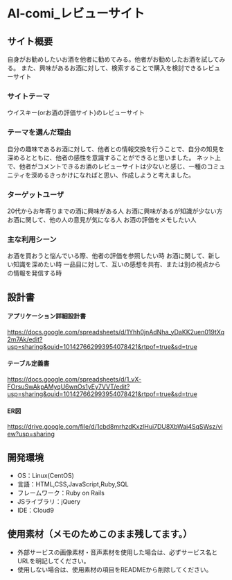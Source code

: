 # Al-comi_レビューサイト

## サイト概要
自身がお勧めしたいお酒を他者に勧めてみる。他者がお勧めしたお酒を試してみる。
また、興味があるお酒に対して、検索することで購入を検討できるレビューサイト

### サイトテーマ
ウイスキー(orお酒の評価サイト)のレビューサイト

### テーマを選んだ理由
自分の趣味であるお酒に対して、他者との情報交換を行うことで、自分の知見を深めるとともに、他者の感性を意識することができると思いました。
ネット上で、他者がコメントできるお酒のレビューサイトは少ないと感じ、一種のコミュニティを深めるきっかけになればと思い、作成しようと考えました。

### ターゲットユーザ
20代からお年寄りまでの酒に興味がある人
お酒に興味があるが知識が少ない方
お酒に関して、他の人の意見が気になる人
お酒の評価をメモしたい人

### 主な利用シーン
お酒を買おうと悩んでいる際、他者の評価を参照したい時
お酒に関して、新しい知識を深めたい時
一品目に対して、互いの感想を共有、または別の視点からの情報を発信する時

## 設計書
#### アプリケーション詳細設計書
https://docs.google.com/spreadsheets/d/1Yhh0jnAdNha_yDaKK2uen019tXq2m7Ak/edit?usp=sharing&ouid=101427662993954078421&rtpof=true&sd=true

#### テーブル定義書
https://docs.google.com/spreadsheets/d/1_vX-FOrsuSwAkpAMyqU6wnOs1yEy7VVT/edit?usp=sharing&ouid=101427662993954078421&rtpof=true&sd=true

#### ER図
https://drive.google.com/file/d/1cbd8mrhzdKxzlHui7DU8XbWai4SqSWsz/view?usp=sharing

## 開発環境
- OS：Linux(CentOS)
- 言語：HTML,CSS,JavaScript,Ruby,SQL
- フレームワーク：Ruby on Rails
- JSライブラリ：jQuery
- IDE：Cloud9

## 使用素材（メモのためこのまま残してます。）
- 外部サービスの画像素材・音声素材を使用した場合は、必ずサービス名とURLを明記してください。
- 使用しない場合は、使用素材の項目をREADMEから削除してください。